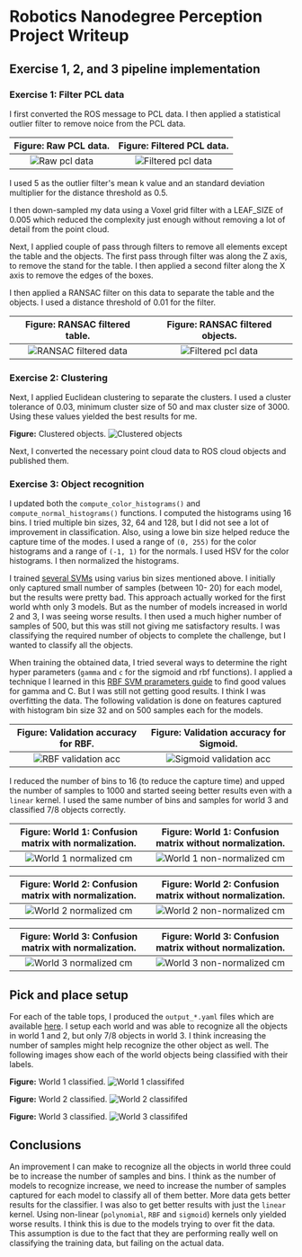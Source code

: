 # Robotics Nanodegree Perception Project Writeup

## Exercise 1, 2, and 3 pipeline implementation

### Exercise 1: Filter PCL data

I first converted the ROS message to PCL data. I then applied a statistical outlier filter to remove noice from the PCL data.

**Figure:** Raw PCL data.               | **Figure:** Filtered PCL data.
:--------------------------------------:|:-----------------------------------:
![Raw pcl data](images/unfiltered.png)  |![Filtered pcl data](images/filtered.png)

I used 5 as the outlier filter's mean k value and an standard deviation multiplier for the distance threshold as 0.5.

I then down-sampled my data using a Voxel grid filter with a LEAF_SIZE of 0.005 which reduced the complexity just enough without
removing a lot of detail from the point cloud.

Next, I applied couple of pass through filters to remove all elements except the table and the objects. The first pass through
filter was along the Z axis, to remove the stand for the table. I then applied a second filter along the X axis to remove the
edges of the boxes.

I then applied a RANSAC filter on this data to separate the table and the objects. I used a distance threshold of 0.01 for the
filter.

**Figure:** RANSAC filtered table.        | **Figure:** RANSAC filtered objects.
:----------------------------------------:|:-----------------------------------:
![RANSAC filtered data](images/table.png) |![Filtered pcl data](images/objects.png)

### Exercise 2: Clustering

Next, I applied Euclidean clustering to separate the clusters. I used a cluster tolerance of 0.03, minimum cluster size of 50
and max cluster size of 3000. Using these values yielded the best results for me.

**Figure:** Clustered objects.
![Clustered objects](images/clusters.png)

Next, I converted the necessary point cloud data to ROS cloud objects and published them.

### Exercise 3: Object recognition

I updated both the `compute_color_histograms()` and `compute_normal_histograms()` functions. I computed the histograms using
16 bins. I tried multiple bin sizes, 32, 64 and 128, but I did not see a lot of improvement in classification. Also, using a
lowe bin size helped reduce the capture time of the modes. I used a range of `(0, 255)` for the color histograms and a range
of `(-1, 1)` for the normals. I used HSV for the color histograms. I then normalized the histograms.

I trained [several SVMs](https://github.com/sbagadi/RoboND-Perception-Project/tree/master/pr2_robot/scripts/svms) using
varius bin sizes mentioned above. I initially only captured small number of samples (between 10- 20) for each model, but the
results were pretty bad. This approach actually worked for the first world whth only 3 models. But as the number of models
increased in world 2 and 3, I was seeing worse results. I then used a much higher number of samples of 500, but this was
still not giving me satisfactory results. I was classifying the required number of objects to complete the challenge, but I
wanted to classify all the objects.

When training the obtained data, I tried several ways to determine the right hyper parameters (`gamma` and `c` for
the sigmoid and rbf functions). I applied a technique I learned in this [RBF SVM prarameters guide](http://scikit-learn.org/stable/auto_examples/svm/plot_rbf_parameters.html#sphx-glr-auto-examples-svm-plot-rbf-parameters-py)
to find good values for gamma and C. But I was still not getting good results. I think I was overfitting the data. The
following validation is done on features captured with histogram bin size 32 and on 500 samples each for the models.

**Figure:** Validation accuracy for RBF.      | **Figure:** Validation accuracy for Sigmoid.
:--------------------------------------------:|:-----------------------------------:
![RBF validation acc](images/rbf.png)         |![Sigmoid validation acc](images/sigmoid.png)

I reduced the number of bins to 16 (to reduce the capture time) and upped the number of samples to 1000 and started seeing
better results even with a `linear` kernel. I used the same number of bins and samples for world 3 and classified 7/8
objects correctly.

**Figure:** World 1: Confusion matrix with normalization.| **Figure:** World 1: Confusion matrix without normalization.
:-------------------------------------------------------:|:-----------------------------------:
![World 1 normalized cm](images/w1_c_n.png)              |![World 1 non-normalized cm](images/w1_c_wn.png)

**Figure:** World 2: Confusion matrix with normalization.| **Figure:** World 2: Confusion matrix without normalization.
:-------------------------------------------------------:|:-----------------------------------:
![World 2 normalized cm](images/w2_c_n.png)              |![World 2 non-normalized cm](images/w2_c_wn.png)

**Figure:** World 3: Confusion matrix with normalization.| **Figure:** World 3: Confusion matrix without normalization.
:-------------------------------------------------------:|:-----------------------------------:
![World 3 normalized cm](images/w3_c_n.png)              |![World 3 non-normalized cm](images/w3_c_wn.png)

## Pick and place setup

For each of the table tops, I produced the `output_*.yaml` files which are available
[here](https://github.com/sbagadi/RoboND-Perception-Project/tree/master/pr2_robot/scripts). I setup each world and was able
to recognize all the objects in world 1 and 2, but only 7/8 objects in world 3. I think increasing the number of samples
might help recognize the other object as well. The following images show each of the world objects being classified with
their labels.

**Figure:** World 1 classified.
![World 1 classififed](images/world1_classified.png)

**Figure:** World 2 classified.
![World 2 classififed](images/world2_classified.png)

**Figure:** World 3 classified.
![World 3 classififed](images/world3_classified.png)

## Conclusions

An improvement I can make to recognize all the objects in world three could be to increase the number of samples and bins. I
think as the number of models to recognize increase, we need to increase the number of samples captured for each model to
classify all of them better. More data gets better results for the classifier. I was also to get better results with just the
`linear` kernel. Using non-linear (`polynomial`, `RBF` and `sigmoid`) kernels only yielded worse results. I think this is
due to the models trying to over fit the data. This assumption is due to the fact that they are performing really well on
classifying the training data, but failing on the actual data.
